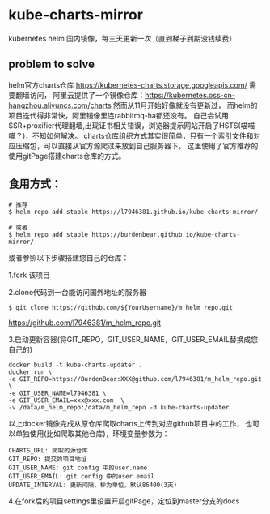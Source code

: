 # kube-charts-mirror
kubernetes helm 国内镜像，每三天更新一次（直到梯子到期没钱续费）

## problem to solve
helm官方charts仓库 https://kubernetes-charts.storage.googleapis.com/ 需要翻墙访问，
阿里云提供了一个镜像仓库：https://kubernetes.oss-cn-hangzhou.aliyuncs.com/charts 然而从11月开始好像就没有更新过，
而helm的项目迭代得非常快，阿里镜像里连rabbitmq-ha都还没有。
自己尝试用SSR+proxifier代理翻墙,出现证书相关错误，浏览器提示网站开启了HSTS(喵喵喵？)，不知如何解决。
charts仓库组织方式其实很简单，只有一个索引文件和对应压缩包，可以直接从官方源爬过来放到自己服务器下。
这里使用了官方推荐的使用gitPage搭建charts仓库的方式。

## 食用方式：
```shell
# 推荐
$ helm repo add stable https://l7946381.github.io/kube-charts-mirror/

# 或者
$ helm repo add stable https://burdenbear.github.io/kube-charts-mirror/
```

或者参照以下步骤搭建您自己的仓库：

1.fork 该项目

2.clone代码到一台能访问国外地址的服务器
```
$ git clone https://github.com/${YourUsername}/m_helm_repo.git
```
https://github.com/l7946381/m_helm_repo.git

3.启动更新容器(将GIT_REPO，GIT_USER_NAME，GIT_USER_EMAIL替换成您自己的)
```
docker build -t kube-charts-updater .
docker run \
-e GIT_REPO=https://BurdenBear:XXX@github.com/l7946381/m_helm_repo.git \ 
-e GIT_USER_NAME=l7946381 \ 
-e GIT_USER_EMAIL=xxx@xxx.com  \ 
-v /data/m_helm_repo:/data/m_helm_repo -d kube-charts-updater
```

以上docker镜像完成从原仓库爬取charts上传到对应github项目中的工作，
也可以单独使用(比如爬取其他仓库)，环境变量参数为：
```
CHARTS_URL: 爬取的源仓库
GIT_REPO: 提交的项目地址
GIT_USER_NAME: git config 中的user.name
GIT_USER_EMAIL: git config 中的user.email
UPDATE_INTERVAL: 更新间隔，秒为单位，默认86400(3天)
```

4.在fork后的项目settings里设置开启gitPage，定位到master分支的docs
